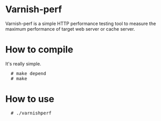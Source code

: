Varnish-perf
============

Varnish-perf is a simple HTTP performance testing tool to measure the maximum
performance of target web server or cache server.

How to compile
==============

It's really simple.

<pre>
  # make depend
  # make
</pre>

How to use
==========

<pre>
  # ./varnishperf
</pre>
